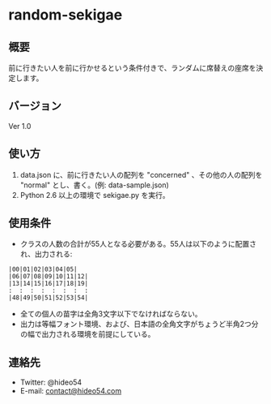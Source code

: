 # random-sekigae

## 概要

前に行きたい人を前に行かせるという条件付きで、ランダムに席替えの座席を決定します。

## バージョン

Ver 1.0

## 使い方

1. data.json に、前に行きたい人の配列を "concerned" 、その他の人の配列を "normal" とし、書く。(例: data-sample.json)
2. Python 2.6 以上の環境で sekigae.py を実行。

## 使用条件

* クラスの人数の合計が55人となる必要がある。55人は以下のように配置され、出力される:
```
|00|01|02|03|04|05|
|06|07|08|09|10|11|12|
|13|14|15|16|17|18|19|
:  :  :  :  :  :  :  :
|48|49|50|51|52|53|54|
```
* 全ての個人の苗字は全角3文字以下でなければならない。
* 出力は等幅フォント環境、および、日本語の全角文字がちょうど半角2つ分の幅で出力される環境を前提にしている。

## 連絡先

* Twitter: @hideo54
* E-mail: contact@hideo54.com
